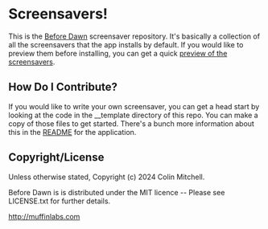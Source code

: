 # Screensavers!

This is the [Before Dawn](http://github.com/muffinista/before-dawn)
screensaver repository. It's basically a collection of all the
screensavers that the app installs by default. If you would like to
preview them before installing, you can get a quick
[preview of the screensavers](http://muffinista.github.io/before-dawn-screensavers/).

## How Do I Contribute?

If you would like to write your own screensaver, you can get a head
start by looking at the code in the __template directory of this repo.
You can make a copy of those files to get started. There's a bunch
more information about this in the
[README](https://github.com/muffinista/before-dawn/blob/master/README.md)
for the application.


## Copyright/License

Unless otherwise stated, Copyright (c) 2024 Colin Mitchell.

Before Dawn is is distributed under the MIT licence -- Please see LICENSE.txt for further details.

http://muffinlabs.com
